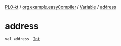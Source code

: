[PL0-kt](../../index.md) / [org.example.easyCompiler](../index.md) / [Variable](index.md) / [address](./address.md)

# address

`val address: `[`Int`](https://kotlinlang.org/api/latest/jvm/stdlib/kotlin/-int/index.html)